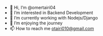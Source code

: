 - 👋 Hi, I’m @omertairi04
- 👀 I’m interested in Backend Development
- 🌱 I’m currently working with Nodejs/Django
- 💞️ I’m enjoying the journey
- 📫 How to reach me otairi010@gmail.com
<!---
omertairi04/omertairi04 is a ✨ special ✨ repository because its `README.md` (this file) appears on your GitHub profile.
You can click the Preview link to take a look at your changes.
--->
